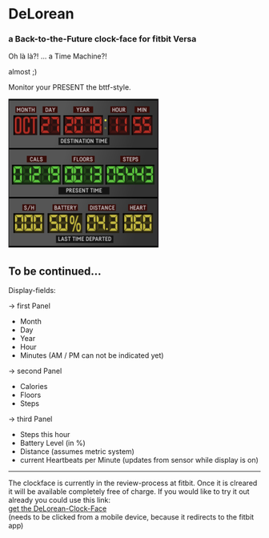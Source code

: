 # DeLorean
### a Back-to-the-Future clock-face for fitbit Versa

Oh là là?! ... a Time Machine?!

almost ;)

Monitor your PRESENT the bttf-style.

<img src="version011/screenshot.png" alt="DeLorean-clockface">

To be continued...
---
Display-fields:

-> first Panel
- Month
- Day
- Year
- Hour
- Minutes (AM / PM can not be indicated yet)

-> second Panel
- Calories
- Floors
- Steps

-> third Panel
- Steps this hour
- Battery Level (in %)
- Distance (assumes metric system)
- current Heartbeats per Minute (updates from sensor while display is on)
---
The clockface is currently in the review-process at fitbit.
Once it is clreared it will be available completely free of charge.
If you would like to try it out already you could use this link:\
[get the DeLorean-Clock-Face](https://gam.fitbit.com/gallery/clock/d6e1a1e6-5b86-4e83-b806-c928c7b75f61)\
(needs to be clicked from a mobile device, because it redirects to the fitbit app)

